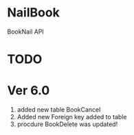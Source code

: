 # NailBook
BookNail API

# TODO


# Ver 6.0
1. added new table BookCancel
2. Added new Foreign key added to table
3. procdure BookDelete was updated!
